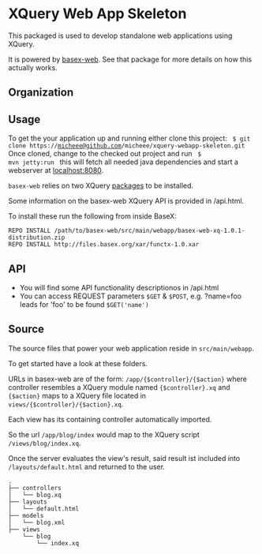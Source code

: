 XQuery Web App Skeleton
=======================

This packaged is used to develop standalone web applications using XQuery.

It is powered by [basex-web](https://github.com/micheee/basex-web). See that package for more details on how this actually works.

Organization
------------

Usage
-----
To get the your application up and running 
either clone this project:
<code>
$ git clone https://micheee@github.com/micheee/xquery-webapp-skeleton.git
</code> 
Once cloned, change to the checked out project and run
<code>
$ mvn jetty:run
</code>
this will fetch all needed java dependencies and start a webserver at [localhost:8080](http://localhost:8080 "XQuery").

`basex-web` relies on two XQuery [packages](http://docs.basex.org/wiki/Packaging "Packaging - BaseX Documentation") to be installed.

Some information on the basex-web XQuery API is provided in /api.html. 

To install these run the following from inside BaseX:

    REPO INSTALL /path/to/basex-web/src/main/webapp/basex-web-xq-1.0.1-distribution.zip
    REPO INSTALL http://files.basex.org/xar/functx-1.0.xar    

API
---

* You will find some API functionality descriptionos in /api.html
* You can access REQUEST parameters `$GET` & `$POST`, e.g. ?name=foo leads for 'foo' to be found `$GET('name')`

Source
------

The source files that power your web application reside in `src/main/webapp`. 

To get started have a look at these folders.

URLs in basex-web are of the form: `/app/{$controller}/{$action}` where controller
resembles a XQuery module named `{$controller}.xq` and `{$action}` maps to a XQuery file located in
`views/{$controller}/{$action}.xq`.

Each view has its containing controller automatically imported.

So the url `/app/blog/index` would map to the XQuery script `/views/blog/index.xq`.

Once the server evaluates the view's result, said result ist included into `/layouts/default.html` and returned to the user.


    .
    ├── controllers
    │   └── blog.xq
    ├── layouts
    │   └── default.html
    ├── models
    │   └── blog.xml
    ├── views
        └── blog
            └── index.xq
